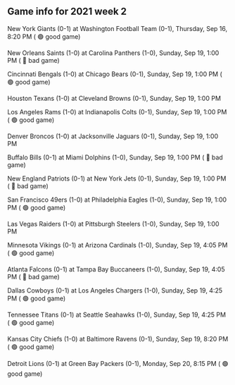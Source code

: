 ## Game info for 2021 week 2
New York Giants (0-1) at Washington Football Team (0-1), Thursday, Sep 16, 8:20 PM (	:green_circle: good game)



New Orleans Saints (1-0) at Carolina Panthers (1-0), Sunday, Sep 19, 1:00 PM (	:red_circle: bad game)

Cincinnati Bengals (1-0) at Chicago Bears (0-1), Sunday, Sep 19, 1:00 PM (	:green_circle: good game)

Houston Texans (1-0) at Cleveland Browns (0-1), Sunday, Sep 19, 1:00 PM

Los Angeles Rams (1-0) at Indianapolis Colts (0-1), Sunday, Sep 19, 1:00 PM (	:green_circle: good game)

Denver Broncos (1-0) at Jacksonville Jaguars (0-1), Sunday, Sep 19, 1:00 PM

Buffalo Bills (0-1) at Miami Dolphins (1-0), Sunday, Sep 19, 1:00 PM (	:red_circle: bad game)

New England Patriots (0-1) at New York Jets (0-1), Sunday, Sep 19, 1:00 PM (	:red_circle: bad game)

San Francisco 49ers (1-0) at Philadelphia Eagles (1-0), Sunday, Sep 19, 1:00 PM (	:green_circle: good game)

Las Vegas Raiders (1-0) at Pittsburgh Steelers (1-0), Sunday, Sep 19, 1:00 PM



Minnesota Vikings (0-1) at Arizona Cardinals (1-0), Sunday, Sep 19, 4:05 PM (	:green_circle: good game)

Atlanta Falcons (0-1) at Tampa Bay Buccaneers (1-0), Sunday, Sep 19, 4:05 PM (	:red_circle: bad game)

Dallas Cowboys (0-1) at Los Angeles Chargers (1-0), Sunday, Sep 19, 4:25 PM (	:green_circle: good game)

Tennessee Titans (0-1) at Seattle Seahawks (1-0), Sunday, Sep 19, 4:25 PM (	:green_circle: good game)



Kansas City Chiefs (1-0) at Baltimore Ravens (0-1), Sunday, Sep 19, 8:20 PM (	:green_circle: good game)



Detroit Lions (0-1) at Green Bay Packers (0-1), Monday, Sep 20, 8:15 PM (	:green_circle: good game)

